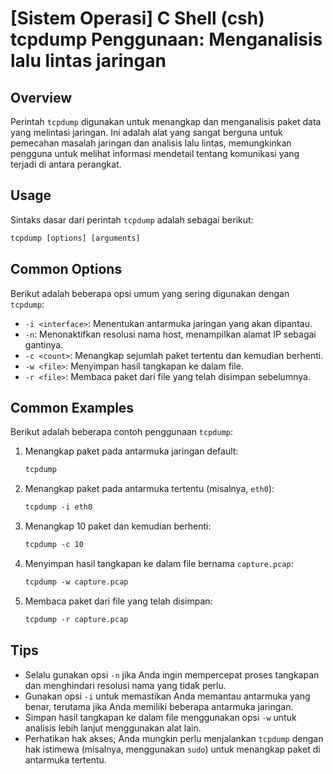 # [Sistem Operasi] C Shell (csh) tcpdump Penggunaan: Menganalisis lalu lintas jaringan

## Overview
Perintah `tcpdump` digunakan untuk menangkap dan menganalisis paket data yang melintasi jaringan. Ini adalah alat yang sangat berguna untuk pemecahan masalah jaringan dan analisis lalu lintas, memungkinkan pengguna untuk melihat informasi mendetail tentang komunikasi yang terjadi di antara perangkat.

## Usage
Sintaks dasar dari perintah `tcpdump` adalah sebagai berikut:

```csh
tcpdump [options] [arguments]
```

## Common Options
Berikut adalah beberapa opsi umum yang sering digunakan dengan `tcpdump`:

- `-i <interface>`: Menentukan antarmuka jaringan yang akan dipantau.
- `-n`: Menonaktifkan resolusi nama host, menampilkan alamat IP sebagai gantinya.
- `-c <count>`: Menangkap sejumlah paket tertentu dan kemudian berhenti.
- `-w <file>`: Menyimpan hasil tangkapan ke dalam file.
- `-r <file>`: Membaca paket dari file yang telah disimpan sebelumnya.

## Common Examples
Berikut adalah beberapa contoh penggunaan `tcpdump`:

1. Menangkap paket pada antarmuka jaringan default:
   ```csh
   tcpdump
   ```

2. Menangkap paket pada antarmuka tertentu (misalnya, `eth0`):
   ```csh
   tcpdump -i eth0
   ```

3. Menangkap 10 paket dan kemudian berhenti:
   ```csh
   tcpdump -c 10
   ```

4. Menyimpan hasil tangkapan ke dalam file bernama `capture.pcap`:
   ```csh
   tcpdump -w capture.pcap
   ```

5. Membaca paket dari file yang telah disimpan:
   ```csh
   tcpdump -r capture.pcap
   ```

## Tips
- Selalu gunakan opsi `-n` jika Anda ingin mempercepat proses tangkapan dan menghindari resolusi nama yang tidak perlu.
- Gunakan opsi `-i` untuk memastikan Anda memantau antarmuka yang benar, terutama jika Anda memiliki beberapa antarmuka jaringan.
- Simpan hasil tangkapan ke dalam file menggunakan opsi `-w` untuk analisis lebih lanjut menggunakan alat lain.
- Perhatikan hak akses; Anda mungkin perlu menjalankan `tcpdump` dengan hak istimewa (misalnya, menggunakan `sudo`) untuk menangkap paket di antarmuka tertentu.
